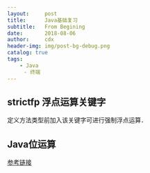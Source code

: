 ```yaml
--- 
layout:     post
title:      Java基础复习
subtitle:   From Begining
date:       2018-08-06
author:     cdx
header-img: img/post-bg-debug.png
catalog: true
tags:
    - Java
　　  - 终端
---
```


## strictfp 浮点运算关键字

定义方法类型前加入该关键字可进行强制浮点运算．

## Java位运算

[参考链接](https://blog.csdn.net/xiaochunyong/article/details/7748713)

## 

